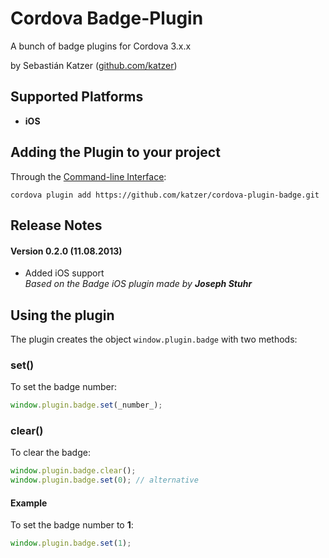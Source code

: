 Cordova Badge-Plugin
====================

A bunch of badge plugins for Cordova 3.x.x

by Sebastián Katzer ([github.com/katzer](https://github.com/katzer))

## Supported Platforms ##
- **iOS**

## Adding the Plugin to your project ##
Through the [Command-line Interface](http://cordova.apache.org/docs/en/3.0.0/guide_cli_index.md.html#The%20Command-line%20Interface):
```
cordova plugin add https://github.com/katzer/cordova-plugin-badge.git
```

## Release Notes ##
#### Version 0.2.0 (11.08.2013) ####
- Added iOS support<br>
  *Based on the Badge iOS plugin made by* ***Joseph Stuhr***

## Using the plugin ##
The plugin creates the object ```window.plugin.badge``` with two methods:

### set() ###
To set the badge number:
```javascript
window.plugin.badge.set(_number_);
```

### clear() ###
To clear the badge:
```javascript
window.plugin.badge.clear();
window.plugin.badge.set(0); // alternative
```

####  Example ####
To set the badge number to **1**:
```javascript
window.plugin.badge.set(1);
```
